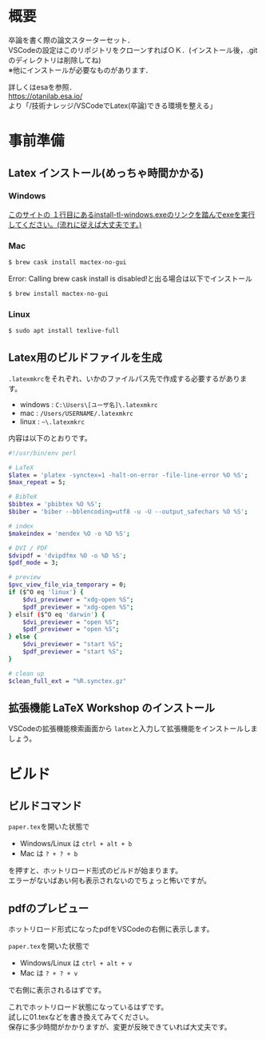 # 概要

卒論を書く際の論文スターターセット．  
VSCodeの設定はこのリポジトリをクローンすればＯＫ．(インストール後，.gitのディレクトリは削除してね)  
※他にインストールが必要なものがあります．  

詳しくはesaを参照．  
https://otanilab.esa.io/  
より「/技術ナレッジ/VSCodeでLatex(卒論)できる環境を整える」

# 事前準備
##  Latex インストール(めっちゃ時間かかる)
 ###  Windows
[このサイトの １行目にあるinstall-tl-windows.exeのリンクを踏んでexeを実行してください。(流れに従えば大丈夫です。)](https://www.tug.org/texlive/acquire-netinstall.html)
 ### Mac
```bash
$ brew cask install mactex-no-gui
```
Error: Calling brew cask install is disabled!と出る場合は以下でインストール  
```bash 
$ brew install mactex-no-gui
```
### Linux
```bash 
$ sudo apt install texlive-full
```

## Latex用のビルドファイルを生成

`.latexmkrc`をそれぞれ、いかのファイルパス先で作成する必要するがあります。  
- windows :  `C:\Users\[ユーザ名]\.latexmkrc`
- mac : `/Users/USERNAME/.latexmkrc`
- linux : `~\.latexmkrc`

内容は以下のとおりです。  
```bash
#!/usr/bin/env perl

# LaTeX
$latex = 'platex -synctex=1 -halt-on-error -file-line-error %O %S';
$max_repeat = 5;

# BibTeX
$bibtex = 'pbibtex %O %S';
$biber = 'biber --bblencoding=utf8 -u -U --output_safechars %O %S';

# index
$makeindex = 'mendex %O -o %D %S';

# DVI / PDF
$dvipdf = 'dvipdfmx %O -o %D %S';
$pdf_mode = 3;

# preview
$pvc_view_file_via_temporary = 0;
if ($^O eq 'linux') {
    $dvi_previewer = "xdg-open %S";
    $pdf_previewer = "xdg-open %S";
} elsif ($^O eq 'darwin') {
    $dvi_previewer = "open %S";
    $pdf_previewer = "open %S";
} else {
    $dvi_previewer = "start %S";
    $pdf_previewer = "start %S";
}

# clean up
$clean_full_ext = "%R.synctex.gz"
```
## 拡張機能 LaTeX Workshop のインストール
VSCodeの拡張機能検索画面から `latex`と入力して拡張機能をインストールしましょう。  

# ビルド

## ビルドコマンド

`paper.tex`を開いた状態で  
-  Windows/Linux は `ctrl + alt + b`  
-  Mac は `? + ? + b `

を押すと、ホットリロード形式のビルドが始まります。  
エラーがないばあい何も表示されないのでちょっと怖いですが。  

## pdfのプレビュー

ホットリロード形式になったpdfをVSCodeの右側に表示します。  

`paper.tex`を開いた状態で

-  Windows/Linux は `ctrl + alt + v`  
-  Mac は `? + ? + v`

で右側に表示されるはずです。  

これでホットリロード状態になっているはずです。  
試しに01.texなどを書き換えてみてください。  
保存に多少時間がかかりますが、変更が反映できていれば大丈夫です。  

